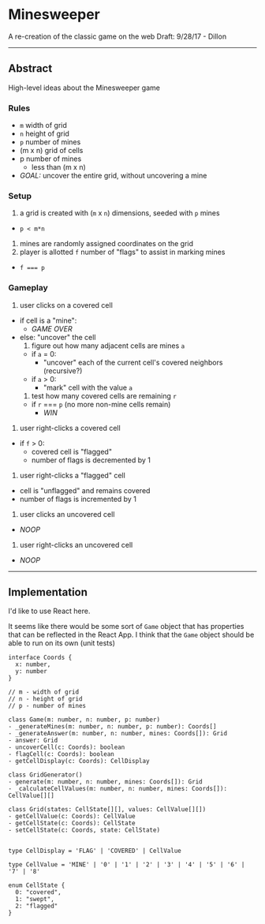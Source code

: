 # Minesweeper
A re-creation of the classic game on the web
Draft: 9/28/17 - Dillon

---

## Abstract
High-level ideas about the Minesweeper game

### Rules
- `m` width of grid
- `n` height of grid
- `p` number of mines
- (m x n) grid of cells
- p number of mines
  - less than (m x n)
- *GOAL:* uncover the entire grid, without uncovering a mine

### Setup
1. a grid is created with (`m` x `n`) dimensions, seeded with `p` mines
  - `p < m*n`
1. mines are randomly assigned coordinates on the grid
1. player is allotted `f` number of "flags" to assist in marking mines
  - `f === p`

### Gameplay
1. user clicks on a covered cell
  - if cell is a "mine":
    - *GAME OVER*
  - else: "uncover" the cell
    1. figure out how many adjacent cells are mines `a`
      - if `a` = 0:
        - "uncover" each of the current cell's covered neighbors (recursive?)
      - if `a` > 0:
        - "mark" cell with the value `a`
    1. test how many covered cells are remaining `r`
      - if `r` === `p` (no more non-mine cells remain)
        - *WIN*
1. user right-clicks a covered cell
  - if `f` > 0:
    - covered cell is "flagged"
    - number of flags is decremented by 1
1. user right-clicks a "flagged" cell
  - cell is "unflagged" and remains covered
  - number of flags is incremented by 1
1. user clicks an uncovered cell
  - *NOOP*
1. user right-clicks an uncovered cell
  - *NOOP*
---

## Implementation
I'd like to use React here.

It seems like there would be some sort of `Game` object that has properties
that can be reflected in the React App. I think that the `Game` object should
be able to run on its own (unit tests)


```
interface Coords {
  x: number,
  y: number
}
```

```
// m - width of grid
// n - height of grid
// p - number of mines

class Game(m: number, n: number, p: number)
- _generateMines(m: number, n: number, p: number): Coords[]
- _generateAnswer(m: number, n: number, mines: Coords[]): Grid
- answer: Grid
- uncoverCell(c: Coords): boolean
- flagCell(c: Coords): boolean
- getCellDisplay(c: Coords): CellDisplay
```

```
class GridGenerator()
- generate(m: number, n: number, mines: Coords[]): Grid
- _calculateCellValues(m: number, n: number, mines: Coords[]): CellValue[][]
```


```
class Grid(states: CellState[][], values: CellValue[][])
- getCellValue(c: Coords): CellValue
- getCellState(c: Coords): CellState
- setCellState(c: Coords, state: CellState)
```

```

type CellDisplay = 'FLAG' | 'COVERED' | CellValue

type CellValue = 'MINE' | '0' | '1' | '2' | '3' | '4' | '5' | '6' | '7' | '8'

enum CellState {
  0: "covered",
  1: "swept",  
  2: "flagged"
}
```
